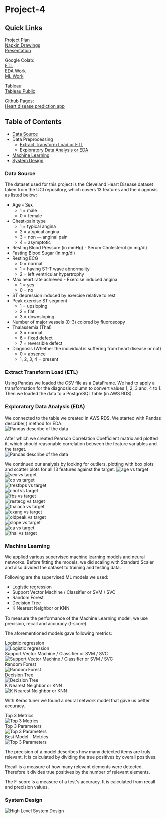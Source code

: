 # Project-4  
  
## Quick Links  
[Project Plan](Documents/UofT-Project04-Plan.pdf)  
[Napkin Drawings](Documents/Napkin-Drawing-Project04.pdf)  
[Presentation](Presentation/Project-4-Group-1.pptx)  
  
Google Colab:  
[ETL](https://colab.research.google.com/drive/1GpQ29JKaLhXdqncHfyx6sBMs4xKNJHgV?usp=sharing)  
[EDA Work](https://colab.research.google.com/drive/1XUSxIBGcxdADNkhOIuPoS6MyIlEaA7nr?usp=sharing)  
[ML Work](https://colab.research.google.com/drive/114IJn53fqlRZWbhUOkqoIbAn23Wv0SmR?usp=sharing)  
  
Tableau:  
[Tableau Public](https://public.tableau.com/views/Project4-HeartDisease/Story1?:language=en-US&publish=yes&:display_count=n&:origin=viz_share_link)  
  
Github Pages:  
[Heart disease prediction app](https://johnjamescad.github.io/Project-4/)  
  
## Table of Contents  
* [Data Source](#user-content-data-source)  
* Data Preprocessing  
  * [Extract Transform Load or ETL](#user-content-extract-transform-load-etl)  
  * [Exploratory Data Analysis or EDA](#user-content-exploratory-data-analysis-eda)  
* [Machine Learning](#user-content-machine-learning)  
* [System Design](#user-content-system-design)  
  
### Data Source
The dataset used for this project is the Cleveland Heart Disease dataset taken from the UCI repository, which covers 13 features and the diagnosis as listed below:  
  
* Age - Sex
  * 1 = male
  * 0 = female
* Chest-pain type
  * 1 = typical angina
  * 2 = atypical angina
  * 3 = non — anginal pain
  * 4 = asymptotic
* Resting Blood Pressure (in mmHg) - Serum Cholesterol (in mg/dl)
* Fasting Blood Sugar (in mg/dl)
* Resting ECG
  * 0 = normal
  * 1 = having ST-T wave abnormality
  * 2 = left ventricular hypertrophy
* Max heart rate achieved - Exercise induced angina
  * 1 = yes
  * 0 = no
* ST depression induced by exercise relative to rest
* Peak exercise ST segment
  * 1 = upsloping
  * 2 = flat
  * 3 = downsloping
* Number of major vessels (0–3) colored by fluoroscopy
* Thalassemia (Thal)
  * 3 = normal
  * 6 = fixed defect
  * 7 = reversible defect
* Diagnosis (Whether the individual is suffering from heart disease or not)
  * 0 = absence
  * 1, 2, 3, 4 = present

### Extract Transform Load \(ETL\)  
Using Pandas we loaded the CSV file as a DataFrame. We had to apply a transformation for the diagnosis column to convert values 1, 2, 3 and, 4 to 1. Then we loaded the data to a PostgreSQL table (in AWS RDS).  
  
### Exploratory Data Analysis \(EDA\)  
We connected to the table we created in AWS RDS. We started with Pandas describe\( \) method for EDA.  
![Pandas describe of the data](Screenshots/Data-Describe.png)  
  
After which we created Pearson Correlation Coefficient matrix and plotted it, which should reasonable correlation between the feature variables and the target.  
![Pandas describe of the data](Screenshots/Correlation.png)  
  
We continued our analysis by looking for outliers, plotting with box plots and scatter plots for all 13 features against the target.
![age vs target](Screenshots/EDA-01.png)  
![sex vs target](Screenshots/EDA-02.png)  
![cp vs target](Screenshots/EDA-03.png)  
![trestbps vs target](Screenshots/EDA-04.png)  
![chol vs target](Screenshots/EDA-05.png)  
![fbs vs target](Screenshots/EDA-06.png)  
![restecg vs target](Screenshots/EDA-07.png)  
![thalach vs target](Screenshots/EDA-08.png)  
![exang vs target](Screenshots/EDA-09.png)  
![oldpeak vs target](Screenshots/EDA-10.png)  
![slope vs target](Screenshots/EDA-11.png)  
![ca vs target](Screenshots/EDA-12.png)  
![thal vs target](Screenshots/EDA-13.png)  
  
### Machine Learning  
We applied various supervised machine learning models and neural networks. Before fitting the models, we did scaling with Standard Scaler and also divided the dataset to training and testing data.  
  
Following are the supervised ML models we used:  
* Logistic regression  
* Support Vector Machine / Classifier or SVM / SVC  
* Random Forest  
* Decision Tree  
* K Nearest Neighbor or KNN  
  
To measure the performance of the Machine Learning model, we use precision, recall and accuracy (f-score).  
  
The aforementioned models gave following metrics:  

Logistic regression  
![Logistic regression](Screenshots/LR-Metrics.png)  
Support Vector Machine / Classifier or SVM / SVC  
![Support Vector Machine / Classifier or SVM / SVC](Screenshots/SVM-Metrics.png)  
Random Forest  
![Random Forest](Screenshots/RF-Metrics.png)  
Decision Tree  
![Decision Tree](Screenshots/DT-Metrics.png)  
K Nearest Neighbor or KNN  
![K Nearest Neighbor or KNN](Screenshots/KNN-Metrics.png)  
  
With Keras tuner we found a neural network model that gave us better accuracy.  
  
Top 3 Metrics  
![Top 3 Metrics](Screenshots/Top-3-Metrics.png)  
Top 3 Parameters  
![Top 3 Parameters](Screenshots/Top-3-Config.png)  
Best Model - Metrics  
![Top 3 Parameters](Screenshots/Best-Metrics.png)  
  
The precision of a model describes how many detected items are truly relevant. It is calculated by dividing the true positives by overall positives.  
  
Recall is a measure of how many relevant elements were detected. Therefore it divides true positives by the number of relevant elements.  
  
The F-score is a measure of a test's accuracy. It is calculated from recall and precision values.  
  
### System Design  
![High Level System Design](Screenshots/High-Level-Design.png)  